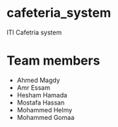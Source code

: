 # cafeteria_system

ITI Cafetria system

# Team members

- Ahmed Magdy
- Amr Essam
- Hesham Hamada
- Mostafa Hassan
- Mohammed Helmy
- Mohammed Gomaa
